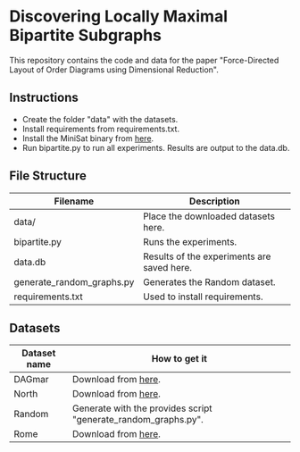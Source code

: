 # Discovering Locally Maximal Bipartite Subgraphs

This repository contains the code and data for the paper "Force-Directed Layout of Order Diagrams using Dimensional Reduction".

## Instructions
- Create the folder "data" with the datasets.
- Install requirements from requirements.txt.
- Install the MiniSat binary from [here](http://minisat.se/MiniSat.html).
- Run bipartite.py to run all experiments. Results are output to the data.db.

## File Structure
| Filename                  | Description                                |
| ------------------------- | ------------------------------------------ |
| data/                     | Place the downloaded datasets here.        |
| bipartite.py              | Runs the experiments.                      |
| data.db                   | Results of the experiments are saved here. |
| generate_random_graphs.py | Generates the Random dataset.              |
| requirements.txt          | Used to install requirements.              |

## Datasets
| Dataset name | How to get it                                                                 |
| ------------ | ----------------------------------------------------------------------------- |
| DAGmar       | Download from [here](http://www.graphdrawing.org/download/DAGmar.tgz).        |
| North        | Download from [here](http://www.graphdrawing.org/download/north-graphml.tgz). |
| Random       | Generate with the provides script "generate_random_graphs.py".                |
| Rome         | Download from [here](http://www.graphdrawing.org/download/rome-graphml.tgz).  |